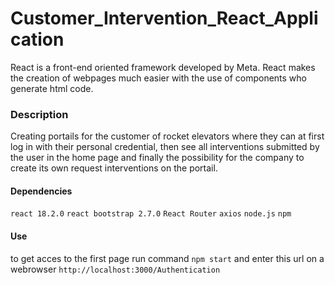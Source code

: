 # Customer_Intervention_React_Application


React is a front-end oriented framework  developed by Meta. React makes the creation of webpages much easier with the use of components who generate html code. 



### Description

Creating portails for the customer of rocket elevators where they can at first log in with their personal credential, then see all interventions submitted by the user in the home page  and finally the possibility for the company to create its own request interventions on the portail.


#### Dependencies

`react 18.2.0` `react bootstrap 2.7.0` `React Router` `axios` `node.js` `npm` 


#### Use 
to get acces to the first page run command `npm start` and enter this url on a webrowser `http://localhost:3000/Authentication`
